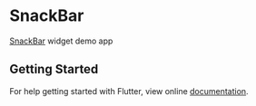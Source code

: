 # SnackBar

[SnackBar](https://docs.flutter.io/flutter/material/SnackBar-class.html) widget demo app

## Getting Started

For help getting started with Flutter, view online
[documentation](https://flutter.io/).
